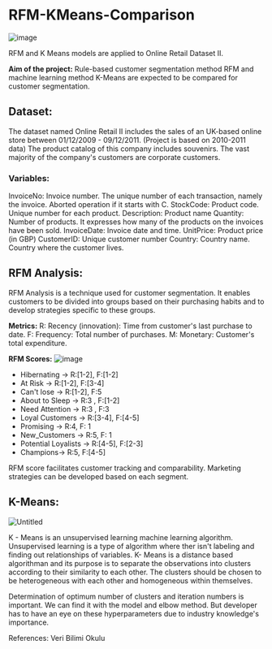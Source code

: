 # RFM-KMeans-Comparison
![image](https://user-images.githubusercontent.com/83431435/127213705-93329df8-e45f-4900-aa97-d6e217f2d8e4.png)

RFM and K Means models are applied to Online Retail Dataset II.

**Aim of the project:** Rule-based customer segmentation method RFM and machine learning method K-Means are expected to be compared for customer segmentation.

## Dataset:

The dataset named Online Retail II includes the sales of an UK-based online store between 01/12/2009 - 09/12/2011. (Project is based on 2010-2011 data)
The product catalog of this company includes souvenirs.
The vast majority of the company's customers are corporate customers.

### Variables:
InvoiceNo: Invoice number. The unique number of each transaction, namely the invoice. Aborted operation if it starts with C.
StockCode: Product code. Unique number for each product.
Description: Product name
Quantity: Number of products. It expresses how many of the products on the invoices have been sold.
InvoiceDate: Invoice date and time.
UnitPrice: Product price (in GBP)
CustomerID: Unique customer number
Country: Country name. Country where the customer lives.

## RFM Analysis:

RFM Analysis is a technique used for customer segmentation. It enables customers to be divided into groups based on their purchasing habits and to develop strategies specific to these groups. 

**Metrics:**
R: Recency (innovation): Time from customer's last purchase to date.
F: Frequency: Total number of purchases.
M: Monetary: Customer's total expenditure.

**RFM Scores:**
![image](https://user-images.githubusercontent.com/83431435/127220745-8ac7ec88-24f4-446d-8dba-0249e40ea5d3.png)

- Hibernating -> R:[1-2], F:[1-2]
- At Risk -> R:[1-2], F:[3-4]
- Can't lose -> R:[1-2], F:5
- About to Sleep -> R:3 , F:[1-2]
- Need Attention -> R:3 , F:3
- Loyal Customers -> R:[3-4], F:[4-5]
- Promising -> R:4, F: 1
- New_Customers -> R:5, F: 1
- Potential Loyalists -> R:[4-5], F:[2-3]
- Champions-> R:5, F:[4-5]

RFM score facilitates customer tracking and comparability. Marketing strategies can be developed based on each segment. 

## K-Means:

![Untitled](https://user-images.githubusercontent.com/83431435/127221079-53ca80dc-7e4e-41ff-b0bb-bda3154c3c95.png)

K - Means is an unsupervised learning machine learning algorithm. Unsupervised learning is a type of algorithm where ther isn't labeling and finding out relationships of variables. K- Means is a distance based algorithman and its purpose is to separate the observations into clusters according to their similarity to each other. The clusters should be chosen to be heterogeneous with each other and homogeneous within themselves. 

Determination of optimum number of clusters and iteration numbers is important. We can find it with the model and elbow method. But developer has to have an eye on these hyperparameters due to industry knowledge's importance. 


References: Veri Bilimi Okulu



